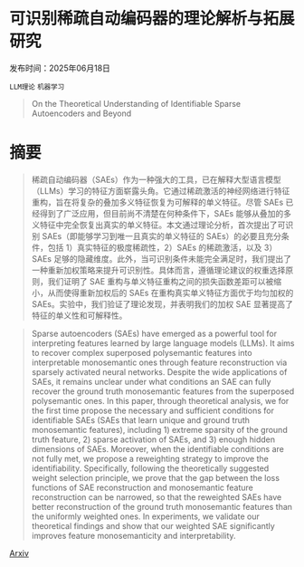 # 可识别稀疏自动编码器的理论解析与拓展研究

发布时间：2025年06月18日

`LLM理论` `机器学习`

> On the Theoretical Understanding of Identifiable Sparse Autoencoders and Beyond

# 摘要

> 稀疏自动编码器（SAEs）作为一种强大的工具，已在解释大型语言模型（LLMs）学习的特征方面崭露头角。它通过稀疏激活的神经网络进行特征重构，旨在将复杂的叠加多义特征恢复为可解释的单义特征。尽管 SAEs 已经得到了广泛应用，但目前尚不清楚在何种条件下，SAEs 能够从叠加的多义特征中完全恢复出真实的单义特征。本文通过理论分析，首次提出了可识别 SAEs（即能够学习到唯一且真实的单义特征的 SAEs）的必要且充分条件，包括 1）真实特征的极度稀疏性，2）SAEs 的稀疏激活，以及 3）SAEs 足够的隐藏维度。此外，当可识别条件未能完全满足时，我们提出了一种重新加权策略来提升可识别性。具体而言，遵循理论建议的权重选择原则，我们证明了 SAE 重构与单义特征重构之间的损失函数差距可以被缩小，从而使得重新加权后的 SAEs 在重构真实单义特征方面优于均匀加权的 SAEs。实验中，我们验证了理论发现，并表明我们的加权 SAE 显著提高了特征的单义性和可解释性。

> Sparse autoencoders (SAEs) have emerged as a powerful tool for interpreting features learned by large language models (LLMs). It aims to recover complex superposed polysemantic features into interpretable monosemantic ones through feature reconstruction via sparsely activated neural networks. Despite the wide applications of SAEs, it remains unclear under what conditions an SAE can fully recover the ground truth monosemantic features from the superposed polysemantic ones. In this paper, through theoretical analysis, we for the first time propose the necessary and sufficient conditions for identifiable SAEs (SAEs that learn unique and ground truth monosemantic features), including 1) extreme sparsity of the ground truth feature, 2) sparse activation of SAEs, and 3) enough hidden dimensions of SAEs. Moreover, when the identifiable conditions are not fully met, we propose a reweighting strategy to improve the identifiability. Specifically, following the theoretically suggested weight selection principle, we prove that the gap between the loss functions of SAE reconstruction and monosemantic feature reconstruction can be narrowed, so that the reweighted SAEs have better reconstruction of the ground truth monosemantic features than the uniformly weighted ones. In experiments, we validate our theoretical findings and show that our weighted SAE significantly improves feature monosemanticity and interpretability.

[Arxiv](https://arxiv.org/abs/2506.15963)